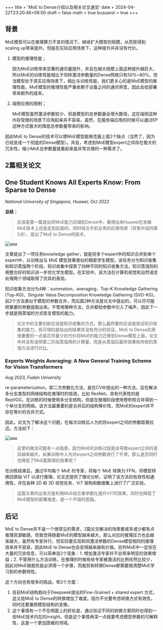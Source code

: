 +++
title = 'MoE to Dense介绍以及相关论文速览'
date = 2024-04-22T23:20:46+08:00
draft = false
math = true
busuanzi = true
+++


## 背景

MoE模型可以在推理算力不变的情况下，继续扩大模型的规模，从而获得到scaling up带来提升。但是在实际应用场景下，这种提升并非没有代价。

1. 模型的推理性能；
   
    因为MoE训练带来显著的通讯量提升，并且在越大规模上面这种提升越巨大，所以MoE的训练性能相比于同样激活参数量的Dense网络只有50%~80%。但当模型处于真实应用场景下，相比与训练性能，我们更关心的是MoE模型的推理性能，MoE模型的推理性能严重依赖于设备之间的通讯带宽，因此会给部署带来额外的成本。
    
2. 端侧应用的限制；
   
    MoE模型虽然激活参数较少，但是模型的总参数量会增大数倍，这在端侧这种内存受限的场景下应用起来并不容易。虽然，在服务端应用的时候可以通过EP这种方式极大的降低总参数量带来的影响。
    

因此MoE to Dense的技术可以使MoE模型能够克服上面2个缺点（当然了，因为已经变成一个彻底的Dense模型）。并且，考虑到MoE模型expert之间存在极大的冗余性，缩小MoE总参数量就看起来是非常合理的一种需求了。

## 2篇相关论文

## **One Student Knows All Experts Know: From Sparse to Dense**

*National University of Singapore, Huawei, Oct 2022*

**总结：**

> 应该是第一篇提出将MoE能力压缩到Dense中，看得出来Huawei在发展MoE技术上还是走到前面的。同时结合手机业务的应用场景（背景中说的第2点），提出了MoE to Dense的技术。

![aaa](https://raw.githubusercontent.com/dawson-chen/picgo-repo/master/moe-to-dense1.png)

文章提出了一项任务knowledge gather，就是将多个expert中的知识合并到单个expert中，以训练出与 MoE 模型效果类似的稠密学生模型。该任务分为知识收集和知识蒸馏两个阶段，知识收集中探索了四种不同的知识收集方法，知识蒸馏则利用整合好的知识进一步优化学生模型。在实验中，该方法在计算机视觉和自然语言处理两个领域取得了优异的表现。

知识收集方法分为4种：summation、averaging、Top-K Knowledge Gathering (Top-KG)、Singular Value Decomposition Knowledge Gathering (SVD-KG)。前2个方法类似于模型的参数合并，而后面2种方法是论文中提出的，可以尽可能把重要的参数提取出来。不管用哪种方法，合并都给参数中引入了噪声，因此下一步就是用蒸馏的方式恢复模型的能力。

> 论文中的主要创新应该是知识收集的方式，那么最终要的应该是验证知识收集的能力，但可惜的是给出的结果并没有充分的验证。MoE to Dense应用很重要的一点是花尽量少的代价将MoE的能力迁移到Dense模型上面，论文中并没有说明第二阶段蒸馏用的计算量，而是从蒸馏后最终效果和传统的蒸馏方法进行对比。
> 

### Experts Weights Averaging: A New General Training Scheme for Vision Transformers

*Aug 2023, Fudan University*

re-parameterization，即二次参数化方法，是在CV中提出的一种方法，旨在解决多分支类型的网络结构在推理时的低效，比如 ResNet。具有代表性的是RepVGG，在训练的时候使用多分支结构，但是在推理阶段使用卷积核合并得到一个单分支的网络。该方法最重要的是合并后的结构等价性，而MoE的expert并不存在等价的合并方式。

因此，论文为了解决这个问题，在每次训练后人为的将expert之间的参数距离拉近。方法如下：

![aaa](https://raw.githubusercontent.com/dawson-chen/picgo-repo/master/moe-to-dense2.png)

> 这里的做法可能有一点隐患，因为MoE的训练过程是会导致expert之间的差异越来越大，如果训练中人为对expert之间参数进行了平滑，那么是否同时也降低了MoE能取得的效果呢？
> 

在训练结束后，通过平均每个 MoE 的专家，将每个 MoE 转换为 FFN，将模型转换回原始 ViT 以进行推理。论文还提供了理论分析，证明了该方法的有效性和通用性，并在各种 2D 和 3D 视觉任务、ViT 架构和数据集上进行了广泛实验。

> 这篇文章的出发点是利用MoE结合重参数化提升ViT的效果，同时也降低了MoE模型的部署难度，是一个不错的思路。
> 

## 后记

MoE to Dense并不是一个很常见的需求，2篇论文解决的场景都或多或少都有点推理资源敏感。但我觉得随着MoE的模型越来越大，那么对应的推理压力也会越来越大，虽然有专家并行，但实际要实现和同激活参数的Dense模型相同的推理效率并不容易，因此MoE to Dense也会变得越来越有价值。另外MoE中一定存在大量的冗余信息，可以简单说2个现象：1. 增加激活专家并不会带来明显的效果增益；2. 不管用什么方法训练，在推理的时候有些专家被激活的比例任然比较少，因此对MoE做裁剪是必须得一个步骤，而裁剪和转换Dense都需要搞清楚MoE学习到的参数特性。

这个方向也有很多的挑战，举2个方面：

1. 目前MoE结构趋向于Deepseek提出的Fine-Grained + shared expert 方式，这又给MoE to Dense的转换增加了难度。因为不光要考虑转换方式有效性，同时还要兼顾模型结构的变换。
2. 这个事情有一个不在明面上的好处是，通过验证不同的转换方案同时也得到一些MoE技术内在的insight。但是这个事情再深一点就要考虑模型参数的可解释性，这是一个更加困难的领域。